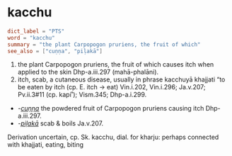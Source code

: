 # kacchu

``` toml
dict_label = "PTS"
word = "kacchu"
summary = "the plant Carpopogon pruriens, the fruit of which"
see_also = ["cuṇṇa", "piḷakā"]
```

1. the plant Carpopogon pruriens, the fruit of which causes itch when applied to the skin Dhp\-a.iii.297 (mahā\-phalāni).
2. itch, scab, a cutaneous disease, usually in phrase kacchuyā khajjati “to be eaten by itch (cp. E. itch → eat) Vin.i.202, Vin.i.296; Ja.v.207; Pv.ii.3#11 (cp. kapi˚); Vism.345; Dhp\-a.i.299.

* *\-[cuṇṇa](cuṇṇa.md)* the powdered fruit of Carpopogon pruriens causing itch Dhp\-a.iii.297.
* *\-[piḷakā](piḷakā.md)* scab & boils Ja.v.207.

Derivation uncertain, cp. Sk. kacchu, dial. for kharju: perhaps connected with khajjati, eating, biting

